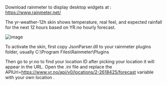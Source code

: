 Download rainmeter to display desktop widgets at : https://www.rainmeter.net/

The yr-weather-12h skin shows temperature, real feel, and expected rainfall for the next 12 hours based on YR.no hourly forecast.

![image](https://github.com/user-attachments/assets/89259e88-1399-4253-97a3-edd1ed90dbd4)

To activate the skin, first copy JsonParser.dll to your rainmeter plugins folder, usually C:\Program Files\Rainmeter\Plugins

Then go to yr.no to find your location ID after picking your location it will appear in the URL. Open the .ini file and replace the 
APIUrl=https://www.yr.no/api/v0/locations/2-2618425/forecast
variable with your own location . 
